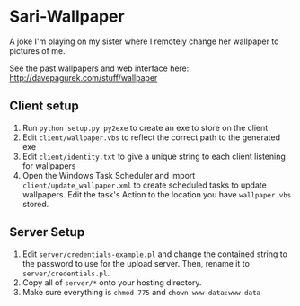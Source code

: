 <h1>Sari-Wallpaper</h1>
A joke I'm playing on my sister where I remotely change her wallpaper to pictures of me.

See the past wallpapers and web interface here: http://davepagurek.com/stuff/wallpaper

<h2>Client setup</h2>
<ol>
  <li>Run <code>python setup.py py2exe</code> to create an exe to store on the client</li>
  <li>Edit <code>client/wallpaper.vbs</code> to reflect the correct path to the generated exe</li>
  <li>Edit <code>client/identity.txt</code> to give a unique string to each client listening for wallpapers</li>
  <li>Open the Windows Task Scheduler and import <code>client/update_wallpaper.xml</code> to create scheduled tasks to update wallpapers. Edit the task's Action to the location you have <code>wallpaper.vbs</code> stored.</li>
</ol>

<h2>Server Setup</h2>
<ol>
    <li>Edit <code>server/credentials-example.pl</code> and change the contained string to the password to use for the upload server. Then, rename it to <code>server/credentials.pl</code>.</li>
    <li>Copy all of <code>server/*</code> onto your hosting directory.</li>
    <li>Make sure everything is <code>chmod 775</code> and <code>chown www-data:www-data</code></li>
</ol>
